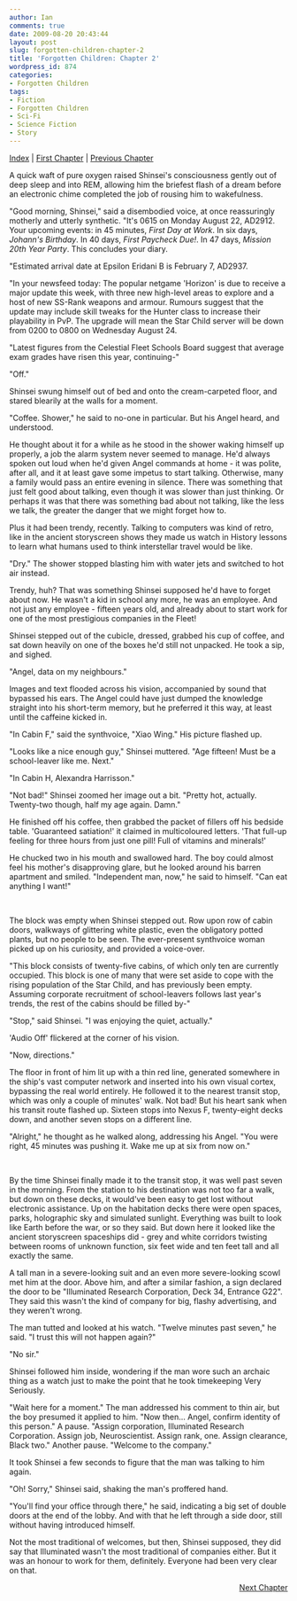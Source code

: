 ```yaml
---
author: Ian
comments: true
date: 2009-08-20 20:43:44
layout: post
slug: forgotten-children-chapter-2
title: 'Forgotten Children: Chapter 2'
wordpress_id: 874
categories:
- Forgotten Children
tags:
- Fiction
- Forgotten Children
- Sci-Fi
- Science Fiction
- Story
---
```


<div id="storynav">
<p><a href="../forgotten-children">Index</a> | <a href="../forgotten-children-prologue">First Chapter</a> | <a href="../forgotten-children-chapter-1">Previous Chapter</a></p>
</div>
<div class="story" markdown="1">
<p>A quick waft of pure oxygen raised Shinsei&#039;s consciousness gently out of deep sleep and into REM, allowing him the briefest flash of a dream before an electronic chime completed the job of rousing him to wakefulness.</p>
<p>"Good morning, Shinsei," said a disembodied voice, at once reassuringly motherly and utterly synthetic.  "It&#039;s 0615 on Monday August 22, AD2912.  Your upcoming events: in 45 minutes, <i>First Day at Work</i>.  In six days, <i>Johann&#039;s Birthday</i>.  In 40 days, <i>First Paycheck Due!</i>.  In 47 days, <i>Mission 20th Year Party</i>.  This concludes your diary.</p>
<p>"Estimated arrival date at Epsilon Eridani B is February 7, AD2937.</p>
<p>"In your newsfeed today: The popular netgame &#039;Horizon&#039; is due to receive a major update this week, with three new high-level areas to explore and a host of new SS-Rank weapons and armour.  Rumours suggest that the update may include skill tweaks for the Hunter class to increase their playability in PvP.  The upgrade will mean the Star Child server will be down from 0200 to 0800 on Wednesday August 24.</p>
<p>"Latest figures from the Celestial Fleet Schools Board suggest that average exam grades have risen this year, continuing-"</p>
<p>"Off."</p>
<p>Shinsei swung himself out of bed and onto the cream-carpeted floor, and stared blearily at the walls for a moment.</p>
<p>"Coffee.  Shower," he said to no-one in particular.  But his Angel heard, and understood.</p>
<p>He thought about it for a while as he stood in the shower waking himself up properly, a job the alarm system never seemed to manage.  He&#039;d always spoken out loud when he&#039;d given Angel commands at home - it was polite, after all, and it at least gave some impetus to start talking.  Otherwise, many a family would pass an entire evening in silence.  There was something that just felt good about talking, even though it was slower than just thinking.  Or perhaps it was that there was something bad about not talking, like the less we talk, the greater the danger that we might forget how to.</p>
<p>Plus it had been trendy, recently.  Talking to computers was kind of retro, like in the ancient storyscreen shows they made us watch in History lessons to learn what humans used to think interstellar travel would be like.</p>
<p>"Dry."  The shower stopped blasting him with water jets and switched to hot air instead.</p>
<p>Trendy, huh?  That was something Shinsei supposed he&#039;d have to forget about now.  He wasn&#039;t a kid in school any more, he was an employee.  And not just any employee - fifteen years old, and already about to start work for one of the most prestigious companies in the Fleet!</p>
<p>Shinsei stepped out of the cubicle, dressed, grabbed his cup of coffee, and sat down heavily on one of the boxes he&#039;d still not unpacked.  He took a sip, and sighed.</p>
<p>"Angel, data on my neighbours."</p>
<p>Images and text flooded across his vision, accompanied by sound that bypassed his ears.  The Angel could have just dumped the knowledge straight into his short-term memory, but he preferred it this way, at least until the caffeine kicked in.</p>
<p>"In Cabin F," said the synthvoice, "Xiao Wing."  His picture flashed up.</p>
<p>"Looks like a nice enough guy," Shinsei muttered.  "Age fifteen!  Must be a school-leaver like me.  Next."</p>
<p>"In Cabin H, Alexandra Harrisson."</p>
<p>"Not bad!"  Shinsei zoomed her image out a bit.  "Pretty hot, actually.  Twenty-two though, half my age again.  Damn."</p>
<p>He finished off his coffee, then grabbed the packet of fillers off his bedside table.  &#039;Guaranteed satiation!&#039; it claimed in multicoloured letters.  &#039;That full-up feeling for three hours from just one pill!  Full of vitamins and minerals!&#039;</p>
<p>He chucked two in his mouth and swallowed hard.  The boy could almost feel his mother&#039;s disapproving glare, but he looked around his barren apartment and smiled.  "Independent man, now," he said to himself.  "Can eat anything I want!"</p>
<br />
<p>The block was empty when Shinsei stepped out.  Row upon row of cabin doors, walkways of glittering white plastic, even the obligatory potted plants, but no people to be seen.  The ever-present synthvoice woman picked up on his curiosity, and provided a voice-over.</p>
<p>"This block consists of twenty-five cabins, of which only ten are currently occupied.  This block is one of many that were set aside to cope with the rising population of the Star Child, and has previously been empty.  Assuming corporate recruitment of school-leavers follows last year&#039;s trends, the rest of the cabins should be filled by-"</p>
<p>"Stop," said Shinsei.  "I was enjoying the quiet, actually."</p>
<p>&#039;Audio Off&#039; flickered at the corner of his vision.</p>
<p>"Now, directions."</p>
<p>The floor in front of him lit up with a thin red line, generated somewhere in the ship&#039;s vast computer network and inserted into his own visual cortex, bypassing the real world entirely.  He followed it to the nearest transit stop, which was only a couple of minutes&#039; walk.  Not bad!  But his heart sank when his transit route flashed up.  Sixteen stops into Nexus F, twenty-eight decks down, and another seven stops on a different line.</p>
<p>"Alright," he thought as he walked along, addressing his Angel.  "You were right, 45 minutes was pushing it.  Wake me up at six from now on."</p>
<br />
<p>By the time Shinsei finally made it to the transit stop, it was well past seven in the morning.  From the station to his destination was not too far a walk, but down on these decks, it would&#039;ve been easy to get lost without electronic assistance.  Up on the habitation decks there were open spaces, parks, holographic sky and simulated sunlight.  Everything was built to look like Earth before the war, or so they said.  But down here it looked like the ancient storyscreen spaceships did - grey and white corridors twisting between rooms of unknown function, six feet wide and ten feet tall and all exactly the same.</p>
<p>A tall man in a severe-looking suit and an even more severe-looking scowl met him at the door.  Above him, and after a similar fashion, a sign declared the door to be "Illuminated Research Corporation, Deck 34, Entrance G22".  They said this wasn&#039;t the kind of company for big, flashy advertising, and they weren&#039;t wrong.</p>
<p>The man tutted and looked at his watch.  "Twelve minutes past seven," he said.  "I trust this will not happen again?"</p>
<p>"No sir."</p>
<p>Shinsei followed him inside, wondering if the man wore such an archaic thing as a watch just to make the point that he took timekeeping Very Seriously.</p>
<p>"Wait here for a moment."  The man addressed his comment to thin air, but the boy presumed it applied to him.  "Now then...  Angel, confirm identity of this person."  A pause.  "Assign corporation, Illuminated Research Corporation.  Assign job, Neuroscientist.  Assign rank, one.  Assign clearance, Black two."  Another pause.  "Welcome to the company."</p>
<p>It took Shinsei a few seconds to figure that the man was talking to him again.</p>
<p>"Oh!  Sorry," Shinsei said, shaking the man&#039;s proffered hand.</p>
<p>"You&#039;ll find your office through there," he said, indicating a big set of double doors at the end of the lobby.  And with that he left through a side door, still without having introduced himself.</p>
<p>Not the most traditional of welcomes, but then, Shinsei supposed, they did say that Illuminated wasn&#039;t the most traditional of companies either.  But it was an honour to work for them, definitely.  Everyone had been very clear on that.</p>
</div>
<div>
<p align="right"><a href="../forgotten-children-chapter-3">Next Chapter</a></p>
</div>
